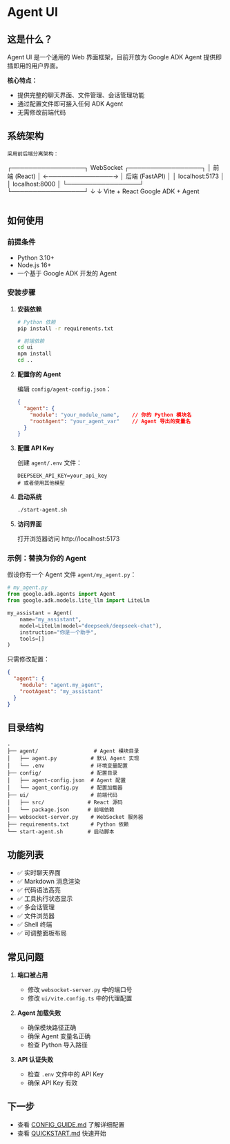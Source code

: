 # Agent UI 

## 这是什么？

Agent UI 是一个通用的 Web 界面框架，目前开放为 Google ADK Agent 提供即插即用的用户界面。

**核心特点：**
- 提供完整的聊天界面、文件管理、会话管理功能
- 通过配置文件即可接入任何 ADK Agent
- 无需修改前端代码

## 系统架构

```
采用前后端分离架构：

```
┌─────────────────┐     WebSocket      ┌─────────────────┐
│   前端 (React)   │ ←───────────────→ │  后端 (FastAPI)  │
│   localhost:5173 │                   │  localhost:8000  │
└─────────────────┘                    └─────────────────┘
         ↓                                      ↓
    Vite + React                          Google ADK + Agent
```
```

## 如何使用

### 前提条件
- Python 3.10+
- Node.js 16+
- 一个基于 Google ADK 开发的 Agent

### 安装步骤

1. **安装依赖**
   ```bash
   # Python 依赖
   pip install -r requirements.txt
   
   # 前端依赖
   cd ui
   npm install
   cd ..
   ```

2. **配置你的 Agent**
   
   编辑 `config/agent-config.json`：
   ```json
   {
     "agent": {
       "module": "your_module_name",    // 你的 Python 模块名
       "rootAgent": "your_agent_var"    // Agent 导出的变量名
     }
   }
   ```

3. **配置 API Key**
   
   创建 `agent/.env` 文件：
   ```
   DEEPSEEK_API_KEY=your_api_key
   # 或者使用其他模型
   ```

4. **启动系统**
   ```bash
   ./start-agent.sh
   ```

5. **访问界面**
   
   打开浏览器访问 http://localhost:5173

### 示例：替换为你的 Agent

假设你有一个 Agent 文件 `agent/my_agent.py`：

```python
# my_agent.py
from google.adk.agents import Agent
from google.adk.models.lite_llm import LiteLlm

my_assistant = Agent(
    name="my_assistant",
    model=LiteLlm(model="deepseek/deepseek-chat"),
    instruction="你是一个助手",
    tools=[]
)
```

只需修改配置：
```json
{
  "agent": {
    "module": "agent.my_agent",
    "rootAgent": "my_assistant"
  }
}
```

## 目录结构

```
.
├── agent/                  # Agent 模块目录
│   ├── agent.py           # 默认 Agent 实现
│   └── .env               # 环境变量配置
├── config/                # 配置目录
│   ├── agent-config.json  # Agent 配置
│   └── agent_config.py    # 配置加载器
├── ui/                    # 前端代码
│   ├── src/              # React 源码
│   └── package.json      # 前端依赖
├── websocket-server.py    # WebSocket 服务器
├── requirements.txt       # Python 依赖
└── start-agent.sh        # 启动脚本
```

## 功能列表

- ✅ 实时聊天界面
- ✅ Markdown 消息渲染
- ✅ 代码语法高亮
- ✅ 工具执行状态显示
- ✅ 多会话管理
- ✅ 文件浏览器
- ✅ Shell 终端
- ✅ 可调整面板布局

## 常见问题

1. **端口被占用**
   - 修改 `websocket-server.py` 中的端口号
   - 修改 `ui/vite.config.ts` 中的代理配置

2. **Agent 加载失败**
   - 确保模块路径正确
   - 确保 Agent 变量名正确
   - 检查 Python 导入路径

3. **API 认证失败**
   - 检查 `.env` 文件中的 API Key
   - 确保 API Key 有效

## 下一步

- 查看 [CONFIG_GUIDE.md](docs/CONFIG_GUIDE.md) 了解详细配置
- 查看 [QUICKSTART.md](QUICKSTART.md) 快速开始